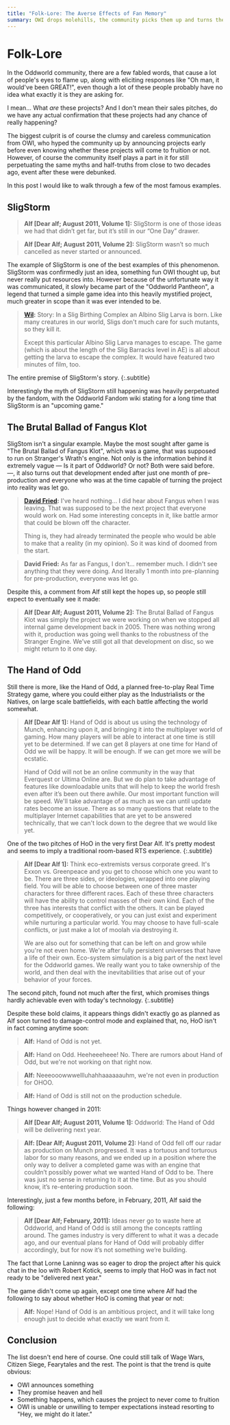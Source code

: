 ```yaml
---
title: "Folk-Lore: The Averse Effects of Fan Memory"
summary: OWI drops molehills, the community picks them up and turns them into mountains.
---
```


# Folk-Lore

In the Oddworld community, there are a few fabled words, that cause a lot of
people's eyes to flame up, along with eliciting responses like "Oh man, it
would've been GREAT!", even though a lot of these people probably have no idea
what exactly it is they are asking for.

I mean... What *are* these projects? And I don't mean their sales pitches, do we
have any actual confirmation that these projects had any chance of really
happening?

The biggest culprit is of course the clumsy and careless communication from
OWI, who hyped the community up by announcing projects early before even
knowing whether these projects will come to fruition or not. However, of course
the community itself plays a part in it for still perpetuating the same myths
and half-truths from close to two decades ago, event after these were debunked.

In this post I would like to walk through a few of the most famous examples.

## SligStorm

> **Alf [Dear alf; August 2011, Volume 1]:** SligStorm is one of those ideas we
> had that didn’t get far, but it’s still in our “One Day” drawer.

> **Alf [Dear Alf; August 2011, Volume 2]:** SligStorm wasn’t so much cancelled
> as never started or announced.

The example of SligStorm is one of the best examples of this phenomenon.
SligStorm was confirmedly just an idea, something fun OWI thought up, but never
really put resources into. However because of the unfortunate way it was
communicated, it slowly became part of the "Oddworld Pantheon", a legend that
turned a simple game idea into this heavily mystified project, much greater in
scope than it was ever intended to be.

> **[Wil](http://www.oddworldforums.net/showpost.php?s=e96e4753f6b342a303c16e3f59d0f35f&p=92509&postcount=11):**
> Story: In a Slig Birthing Complex an Albino Slig Larva is born. Like many
> creatures in our world, Sligs don't much care for such mutants, so they kill
> it.
>
> Except this particular Albino Slig Larva manages to escape. The game (which is
> about the length of the Slig Barracks level in AE) is all about getting the
> larva to escape the complex. It would have featured two minutes of film, too.

The entire premise of SligStorm's story.
{:.subtitle}

Interestingly the myth of SligStorm still happening was heavily perpetuated by
the fandom, with the Oddworld Fandom wiki stating for a long time that SligStorm
is an "upcoming game."


## The Brutal Ballad of Fangus Klot

SligStom isn't a singular example. Maybe the most sought after game is "The
Brutal Ballad of Fangus Klot", which was a game, that was supposed to run on
Stranger's Wrath's engine. Not only is the information behind it extremely vague
— Is it part of Oddworld? Or not? Both were said before. —, it also turns out
that development ended after just one month of pre-production and everyone who
was at the time capable of turning the project into reality was let go.

> **[David Fried](/swinterview):**
>I've heard nothing... I did hear about Fangus when I was leaving. That was
>supposed to be the next project that everyone would work on. Had some
>interesting concepts in it, like battle armor that could be blown off the
>character.
>
>Thing is, they had already terminated the people who would be able to make that
>a reality (in my opinion). So it was kind of doomed from the start.

> **David Fried:**
>As far as Fangus, I don't... remember much.  I didn't see anything that they
>were doing.  And literally 1 month into pre-planning for pre-production,
>everyone was let go.

Despite this, a comment from Alf still kept the hopes up, so people still expect
to eventually see it made:

> **Alf [Dear Alf; August 2011, Volume 2]:** The Brutal Ballad of Fangus Klot
> was simply the project we were working on when we stopped all internal game
> development back in 2005. There was nothing wrong with it, production was
> going well thanks to the robustness of the Stranger Engine. We’ve still got
> all that development on disc, so we might return to it one day.

## The Hand of Odd

Still there is more, like the Hand of Odd, a planned free-to-play Real Time
Strategy game, where you could either play as the Industrialists or the Natives,
on large scale battlefields, with each battle affecting the world somewhat.

>**Alf [Dear Alf 1]:** Hand of Odd is about us using the technology of Munch,
>enhancing upon it, and bringing it into the multiplayer world of gaming. How
>many players will be able to interact at one time is still yet to be
>determined. If we can get 8 players at one time for Hand of Odd we will be
>happy. It will be enough. If we can get more we will be ecstatic.
>
>Hand of Odd will not be an online community in the way that Everquest or Ultima
>Online are. But we do plan to take advantage of features like downloadable
>units that will help to keep the world fresh even after it’s been out there
>awhile. Our most important function will be speed. We'll take advantage of as
>much as we can until update rates become an issue. There as so many questions
>that relate to the multiplayer Internet capabilities that are yet to be
>answered technically, that we can't lock down to the degree that we would like
>yet. 

One of the two pitches of HoO in the very first Dear Alf. It's pretty modest and
seems to imply a traditional room-based RTS experience.
{:.subtitle}

>**Alf [Dear Alf 1]:** Think eco-extremists versus corporate greed. It's Exxon
>vs. Greenpeace and you get to choose which one you want to be. There are three
>sides, or ideologies, wrapped into one playing field. You will be able to
>choose between one of three master characters for three different races. Each
>of these three characters will have the ability to control masses of their own
>kind. Each of the three has interests that conflict with the others. It can be
>played competitively, or cooperatively, or you can just exist and experiment
>while nurturing a particular world. You may choose to have full-scale
>conflicts, or just make a lot of moolah via destroying it.
>
>We are also out for something that can be left on and grow while you're not
>even home. We're after fully persistent universes that have a life of their
>own. Eco-system simulation is a big part of the next level for the Oddworld
>games. We really want you to take ownership of the world, and then deal with
>the inevitabilities that arise out of your behavior of your forces. 

The second pitch, found not much after the first, which promises things hardly
achievable even with today's technology.
{:.subtitle}

Despite these bold claims, it appears things didn't exactly go as planned as Alf
soon turned to damage-control mode and explained that, no, HoO isn't in fact
coming anytime soon:

> **Alf:** Hand of Odd is not yet.

> **Alf:** Hand on Odd. Heeheeeheee! No. There are rumors about Hand of Odd, but
> we're not working on that right now.

> **Alf:** Neeeooowwwellluhahhaaaaaauhm, we're not even in production for OHOO.

> **Alf:** Hand of Odd is still not on the production schedule.

Things however changed in 2011:

> **Alf [Dear Alf; August 2011, Volume 1]:** Oddworld: The Hand of Odd will be
> delivering next year. 

> **Alf: [Dear Alf; August 2011, Volume 2]:** Hand of Odd fell off our radar as
> production on Munch progressed. It was a tortuous and torturous labor for so
> many reasons, and we ended up in a position where the only way to deliver a
> completed game was with an engine that couldn’t possibly power what we wanted
> Hand of Odd to be. There was just no sense in returning to it at the time. But
> as you should know, it’s re-entering production soon.

Interestingly, just a few months before, in February, 2011, Alf said the
following:

> **Alf [Dear Alf; February, 2011]:** Ideas never go to waste here at Oddworld,
> and Hand of Odd is still among the concepts rattling around. The games
> industry is very different to what it was a decade ago, and our eventual plans
> for Hand of Odd will probably differ accordingly, but for now it’s not
> something we’re building. 

The fact that Lorne Laninng was so eager to drop the project after his quick
chat in the loo with Robert Kotick, seems to imply that HoO was in fact not
ready to be "delivered next year."

The game didn't come up again, except one time where Alf had the following to
say about whether HoO is coming that year or not:

> **Alf:** Nope! Hand of Odd is an ambitious project, and it will take long
> enough just to decide what exactly we want from it. 

## Conclusion

The list doesn't end here of course. One could still talk of Wage Wars, Citizen Siege, Fearytales and the rest. The point is that the trend is quite obvious:

- OWI announces something
- They promise heaven and hell
- Something happens, which causes the project to never come to fruition
- OWI is unable or unwilling to temper expectations instead resorting to "Hey, we
  might do it later."
